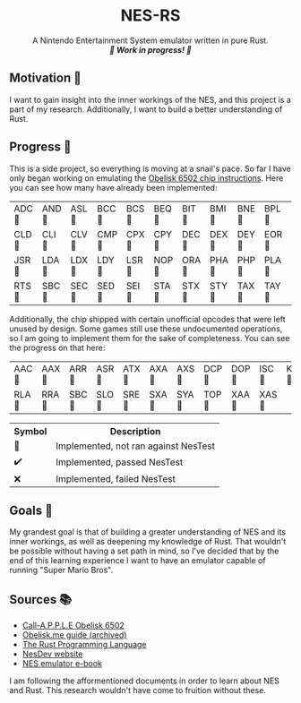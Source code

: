 <h1 align="center">NES-RS</h1>
<p align="center">A Nintendo Entertainment System emulator written in pure Rust.<br>
<i><b>🚧 Work in progress! 🚧</i></b>
</p>

## Motivation 🙌
I want to gain insight into the inner workings of the NES, and this project is a part of my research. Additionally, I want to build a better understanding of Rust.

## Progress 🚀
This is a side project, so everything is moving at a snail's pace. So far I have only began working on emulating the [Obelisk 6502 chip instructions](https://www.nesdev.org/obelisk-6502-guide/reference.html). Here you can see how many have already been implemented:
<table>
	<tr>
		<td>ADC🚧</td>
		<td>AND🚧</td>
		<td>ASL🚧</td>
		<td>BCC🚧</td>
		<td>BCS🚧</td>
		<td>BEQ🚧</td>
		<td>BIT🚧</td>
		<td>BMI🚧</td>
		<td>BNE🚧</td>
		<td>BPL🚧</td>
		<td>BRK🚧</td>
		<td>BVC🚧</td>
		<td>BVS🚧</td>
		<td>CLC🚧</td>
	</tr>
	<tr>
		<td>CLD🚧</td>
		<td>CLI🚧</td>
		<td>CLV🚧</td>
		<td>CMP🚧</td>
		<td>CPX🚧</td>
		<td>CPY🚧</td>
		<td>DEC🚧</td>
		<td>DEX🚧</td>
		<td>DEY🚧</td>
		<td>EOR🚧</td>
		<td>INC🚧</td>
		<td>INX🚧</td>
		<td>INY🚧</td>
		<td>JMP🚧</td>
	</tr>
	<tr>
		<td>JSR🚧</td>
		<td>LDA🚧</td>
		<td>LDX🚧</td>
		<td>LDY🚧</td>
		<td>LSR🚧</td>
		<td>NOP🚧</td>
		<td>ORA🚧</td>
		<td>PHA🚧</td>
		<td>PHP🚧</td>
		<td>PLA🚧</td>
		<td>PLP🚧</td>
		<td>ROL🚧</td>
		<td>ROR🚧</td>
		<td>RTI🚧</td>
	</tr>
	<tr>
		<td>RTS🚧</td>
		<td>SBC🚧</td>
		<td>SEC🚧</td>
		<td>SED🚧</td>
		<td>SEI🚧</td>
		<td>STA🚧</td>
		<td>STX🚧</td>
		<td>STY🚧</td>
		<td>TAX🚧</td>
		<td>TAY🚧</td>
		<td>TSX🚧</td>
		<td>TXA🚧</td>
		<td>TXS🚧</td>
		<td>TYA🚧</td>
	</tr>
</table>

Additionally, the chip shipped with certain unofficial opcodes that were left unused by design. Some games still use these undocumented operations, so I am going to implement them for the sake of completeness. You can see the progress on that here:
<table>
	<tr>
		<td>AAC🚧</td>
		<td>AAX🚧</td>
		<td>ARR🚧</td>
		<td>ASR🚧</td>
		<td>ATX🚧</td>
		<td>AXA🚧</td>
		<td>AXS🚧</td>
		<td>DCP🚧</td>
		<td>DOP🚧</td>
		<td>ISC🚧</td>
		<td>KIL🚧</td>
		<td>LAR🚧</td>
		<td>LAX🚧</td>
		<td>NOP🚧</td>
	</tr>
	<tr>
		<td>RLA🚧</td>
		<td>RRA🚧</td>
		<td>SBC🚧</td>
		<td>SLO🚧</td>
		<td>SRE🚧</td>
		<td>SXA🚧</td>
		<td>SYA🚧</td>
		<td>TOP🚧</td>
		<td>XAA🚧</td>
		<td>XAS🚧</td>
	</tr>
</table>

<table>
	<tr>
		<th>Symbol</th>
		<th>Description</th>
	</tr>
	<tr>
		<td>🚧</td>
		<td>Implemented, not ran against NesTest</td>
	</tr>
	<tr>
		<td>✔️</td>
		<td>Implemented, passed NesTest</td>
	</tr>
	<tr>
		<td>❌</td>
		<td>Implemented, failed NesTest</td>
	</tr>
</table>

## Goals 🎯
My grandest goal is that of building a greater understanding of NES and its inner workings, as well as deepening my knowledge of Rust.
That wouldn't be possible without having a set path in mind, so I've decided that by the end of this learning experience I want to have an emulator capable of running "Super Mario Bros".

## Sources 📚
- [Call-A.P.P.L.E Obelisk 6502](https://www.callapple.org/obelisk-6502-registers/)
- [Obelisk.me guide (archived)](https://web.archive.org/web/20210909190432/http://www.obelisk.me.uk/6502/)
- [The Rust Programming Language](https://doc.rust-lang.org/book/)
- [NesDev website](https://www.nesdev.org/)
- [NES emulator e-book](https://bugzmanov.github.io/nes_ebook)

I am following the afformentioned documents in order to learn about NES and Rust. This research wouldn't have come to fruition without these.